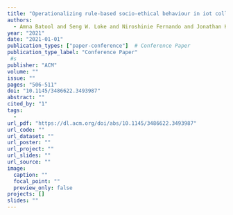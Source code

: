 ```yaml
---
title: "Operationalizing rule-based socio-ethical behaviour in iot collectives: A policy management approach"
authors:
  - Amna Batool and Seng W. Loke and Niroshinie Fernando and Jonathan Kua
year: "2021"
date: "2021-01-01"
publication_types: ["paper-conference"]  # Conference Paper
publication_type_label: "Conference Paper"
 #s
publisher: "ACM"
volume: ""
issue: ""
pages: "506-511"
doi: "10.1145/3486622.3493987"
abstract: ""
cited_by: "1"
tags:
  - 
url_pdf: "https://dl.acm.org/doi/abs/10.1145/3486622.3493987"
url_code: ""
url_dataset: ""
url_poster: ""
url_project: ""
url_slides: ""
url_source: ""
image:
  caption: ""
  focal_point: ""
  preview_only: false
projects: []
slides: ""
---
```

